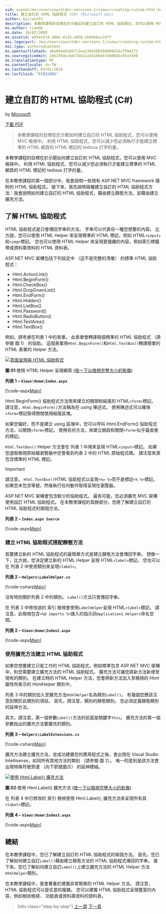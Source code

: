 ```yaml
---
uid: aspnet/mvc/overview/older-versions-1/views/creating-custom-html-helpers-cs
title: 建立自訂的 HTML 協助程式 (C#) |Microsoft Docs
author: microsoft
description: 本教學課程的目標在於示範如何建立自訂的 HTML 協助程式，您可以使用 MVC 檢視中。 利用 HTML 協助程式...
ms.author: riande
ms.date: 10/07/2008
ms.assetid: e454c67d-a86e-4119-a858-eb04bbec2dff
msc.legacyurl: /mvc/overview/older-versions-1/views/creating-custom-html-helpers-cs
msc.type: authoredcontent
ms.openlocfilehash: a6a684e01b67c2ea139a50b568098d2dcf594272
ms.sourcegitcommit: 24b1f6decbb17bb22a45166e5fdb0845c65af498
ms.translationtype: MT
ms.contentlocale: zh-TW
ms.lasthandoff: 03/01/2019
ms.locfileid: "57031995"
---
```

<a name="creating-custom-html-helpers-c"></a>建立自訂的 HTML 協助程式 (C#)
====================
by [Microsoft](https://github.com/microsoft)

[下載 PDF](http://download.microsoft.com/download/1/1/f/11f721aa-d749-4ed7-bb89-a681b68894e6/ASPNET_MVC_Tutorial_9_CS.pdf)

> 本教學課程的目標在於示範如何建立自訂的 HTML 協助程式，您可以使用 MVC 檢視中。 利用 HTML 協助程式，您可以減少您必須執行才能建立標準的 HTML 網頁的 HTML 標記的 tedious 打字的量。


本教學課程的目標在於示範如何建立自訂的 HTML 協助程式，您可以使用 MVC 檢視中。 利用 HTML 協助程式，您可以減少您必須執行才能建立標準的 HTML 網頁的 HTML 標記的 tedious 打字的量。

在本教學課程的第一個部分中，我會說明一些現有 ASP.NET MVC framework 隨附的 HTML 協助程式。 接下來，我先說明兩種建立自訂的 HTML 協助程式方法：我會說明如何建立自訂的 HTML 協助程式，藉由建立靜態方法，並藉由建立擴充方法。

## <a name="understanding-html-helpers"></a>了解 HTML 協助程式

HTML 協助程式是只會傳回字串的方法。 字串可以代表任一種您想要的內容。 比方說，您可以使用 HTML Helper 來呈現標準的 HTML 標記，例如 HTML`<input>`和`<img>`標記。 您也可以使用 HTML Helper 來呈現更複雜的內容，例如索引標籤帶或資料庫資料的 HTML 資料表。

ASP.NET MVC 架構包括下列設定中 （這不是完整的清單） 的標準 HTML 協助程式：

- Html.ActionLink()
- Html.BeginForm()
- Html.CheckBox()
- Html.DropDownList()
- Html.EndForm()
- Html.Hidden()
- Html.ListBox()
- Html.Password()
- Html.RadioButton()
- Html.TextArea()
- Html.TextBox()

例如，請考慮在列表 1 中的表單。 此表單會轉譯兩個標準的 HTML 協助程式 （請參閱 圖 1） 的協助。 這個表單用`Html.BeginForm()`和`Html.TextBox()`轉譯簡單的 HTML 表單的 Helper 方法。


[![頁面呈現與 HTML 協助程式](creating-custom-html-helpers-cs/_static/image2.png)](creating-custom-html-helpers-cs/_static/image1.png)

**圖 01**:使用 HTML Helper 呈現網頁 ([按一下以檢視完整大小的影像](creating-custom-html-helpers-cs/_static/image3.png))


**列表 1 – `Views\Home\Index.aspx`**

[!code-aspx[Main](creating-custom-html-helpers-cs/samples/sample1.aspx)]

Html.BeginForm() 協助程式方法用來建立的開頭和結尾的 HTML`<form>`標記。 請注意，`Html.BeginForm()`方法稱為在 using 陳述式。 使用陳述式可以確保`<form>`標記取得關閉使用結尾區塊。

如果您偏好，而不是建立 using 區塊中，您可以呼叫 Html.EndForm() 協助程式方法，以關閉`<form>`標記。 使用任何方法，來建立開啟和關閉`<form>`似乎最直覺的標記。

`Html.TextBox()` Helper 方法會在 列表 1 中用來呈現 HTML`<input>`標記。 如果您選取檢視原始檔瀏覽器中您會看到列表 2 中的 HTML 原始程式碼。 請注意來源包含標準的 HTML 標記。

> [!IMPORTANT]
> 請注意， `Html.TextBox()`HTML 協助程式以呈現`<%= %>`而不是標記`<% %>`標記。 如果您未包含等號，然後執行任何動作取得呈現在瀏覽器。

ASP.NET MVC 架構會包含較少的協助程式。 最有可能，您必須擴充 MVC 架構使用自訂 HTML 協助程式。 在本教學課程的其餘部分，您將了解建立自訂的 HTML 協助程式的兩個方法。

**列表 2 – `Index.aspx Source`**

[!code-aspx[Main](creating-custom-html-helpers-cs/samples/sample2.aspx)]

### <a name="creating-html-helpers-with-static-methods"></a>建立 HTML 協助程式搭配靜態方法

若要建立新的 HTML 協助程式的最簡單方式是建立靜態方法會傳回字串。 想像一下，比方說，您決定建立新的 HTML Helper 呈現 HTML`<label>`標記。 您也可以在 列表 2 中使用類別來呈現`<label>`。

**列表 2 – `Helpers\LabelHelper.cs`**

[!code-csharp[Main](creating-custom-html-helpers-cs/samples/sample3.cs)]

沒有特別關於列表 2 中的類別。 `Label()`方法只會傳回字串。

在 列表 3 中修改過的 索引 檢視會使用`LabelHelper`呈現 HTML`<label>`標記。 請注意，此檢視包含`<%@ imports %>`匯入的指示詞`Application1.Helpers`命名空間。

**列表 2 – `Views\Home\Index2.aspx`**

[!code-aspx[Main](creating-custom-html-helpers-cs/samples/sample4.aspx)]

### <a name="creating-html-helpers-with-extension-methods"></a>使用擴充方法建立 HTML 協助程式

如果您想要建立只是工作的 HTML 協助程式，例如標準包含 ASP.NET MVC 架構中，則您需要建立擴充方法的 HTML 協助程式。 擴充方法可讓您將新方法新增至現有的類別。 在建立時的 HTML Helper 方法，您會將新方法加入至檢視的 Html 屬性所表示的 HtmlHelper 類別中。

列表 3 中的類別加入至擴充方法`HtmlHelper`名為類別`Label()`。 有幾個您應該注意到關於此類別的項目。 首先，請注意，類別的靜態類別。 您必須定義靜態類別的延伸方法。

其次，請注意，第一個參數`Label()`方法的前面是關鍵字`this`。 擴充方法的第一個參數指出的擴充方法要擴充的類別。

**列表 3 – `Helpers\LabelExtensions.cs`**

[!code-csharp[Main](creating-custom-html-helpers-cs/samples/sample5.cs)]

擴充方法建立擴充方法，並成功建置您的應用程式之後，會出現在 Visual Studio Intellisense，如同所有其他方法的類別 （請參閱 圖 2）。 唯一的差別是該方法會出現特殊符號旁邊 （向下箭號圖示） 的延伸模組。


[![使用 Html.Label() 擴充方法](creating-custom-html-helpers-cs/_static/image5.png)](creating-custom-html-helpers-cs/_static/image4.png)

**圖 02**:使用 Html.Label() 擴充方法 ([按一下以檢視完整大小的影像](creating-custom-html-helpers-cs/_static/image6.png))


在 列表 4 中已修改的 索引 檢視使用 Html.Label(); 擴充方法來呈現所有其`<label>`標記。

**列表 4 – `Views\Home\Index3.aspx`**

[!code-aspx[Main](creating-custom-html-helpers-cs/samples/sample6.aspx)]

## <a name="summary"></a>總結

在本教學課程中，您已了解建立自訂的 HTML 協助程式的兩個方法。 首先，您已了解如何建立自訂`Label()`藉由建立靜態方法的 HTML 協助程式傳回的字串。 接下來，您已了解如何建立自訂`Label()`上建立擴充方法的 HTML Helper 方法`HtmlHelper`類別。

在本教學課程中，我會著重於建置非常簡單的 HTML Helper 方法。 請注意，HTML 協助程式可以是任意的複雜。 您可以建置 HTML 協助程式呈現豐富的內容，例如樹狀檢視、 功能表或資料庫資料的資料表。

> [!div class="step-by-step"]
> [上一頁](asp-net-mvc-views-overview-cs.md)
> [下一頁](using-the-tagbuilder-class-to-build-html-helpers-cs.md)
